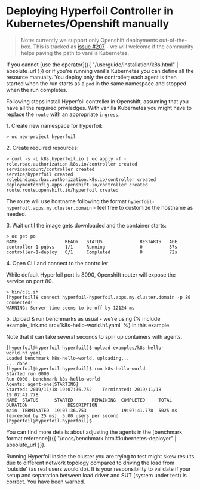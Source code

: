 ---
---

# Deploying Hyperfoil Controller in Kubernetes/Openshift manually

> Note: currently we support only Openshift deployments out-of-the-box. This is tracked as [issue #207](https://github.com/Hyperfoil/Hyperfoil/issues/206) - we will welcome if the community helps paving the path to vanilla Kubernetes.

If you cannot [use the operator]({{ "/userguide/installation/k8s.html" | absolute_url }}) or if you're running vanilla Kubernetes you can define all the resource manually. You deploy only the controller; each agent is then started when the run starts as a `pod` in the same namespace and stopped when the run completes.

Following steps install Hyperfoil controller in Openshift, assuming that you have all the required priviledges. With vanilla Kubernetes you might have to replace the `route` with an appropriate `ingress`.

<span>1.</span> Create new namespace for hyperfoil:

```
> oc new-project hyperfoil
```

<span>2.</span> Create required resources:

```
> curl -s -L k8s.hyperfoil.io | oc apply -f -
role.rbac.authorization.k8s.io/controller created
serviceaccount/controller created
service/hyperfoil created
rolebinding.rbac.authorization.k8s.io/controller created
deploymentconfig.apps.openshift.io/controller created
route.route.openshift.io/hyperfoil created
```

The route will use hostname following the format `hyperfoil-hyperfoil.apps.my.cluster.domain` - feel free to customize the hostname as needed.

<span>3.</span> Wait until the image gets downloaded and the container starts:

```
> oc get po
NAME                  READY   STATUS              RESTARTS   AGE
controller-1-pqbvs    1/1     Running             0          57s
controller-1-deploy   0/1     Completed           0          72s
```

<span>4.</span> Open CLI and connect to the controller

While default Hyperfoil port is 8090, Openshift router will expose the service on port 80.

```
> bin/cli.sh
[hyperfoil]$ connect hyperfoil-hyperfoil.apps.my.cluster.domain -p 80
Connected!
WARNING: Server time seems to be off by 12124 ms
```

<span>5.</span> Upload & run benchmarks as usual - we're using {% include example_link.md src='k8s-hello-world.hf.yaml' %} in this example.

Note that it can take several seconds to spin up containers with agents.

```
[hyperfoil@hyperfoil-hyperfoil]$ upload examples/k8s-hello-world.hf.yaml
Loaded benchmark k8s-hello-world, uploading...
... done.
[hyperfoil@hyperfoil-hyperfoil]$ run k8s-hello-world
Started run 0000
Run 0000, benchmark k8s-hello-world
Agents: agent-one[STARTING]
Started: 2019/11/18 19:07:36.752    Terminated: 2019/11/18 19:07:41.778
NAME  STATUS      STARTED       REMAINING  COMPLETED     TOTAL DURATION               DESCRIPTION
main  TERMINATED  19:07:36.753             19:07:41.778  5025 ms (exceeded by 25 ms)  5.00 users per second
[hyperfoil@hyperfoil-hyperfoil]$
```

You can find more details about adjusting the agents in the [benchmark format reference]({{ "/docs/benchmark.html#kubernetes-deployer" | absolute_url }}).

Running Hyperfoil inside the cluster you are trying to test might skew results due to different network topology compared to driving the load from 'outside' (as real users would do). It is your responsibility to validate if your setup and separation between load driver and SUT (system under test) is correct. You have been warned.
